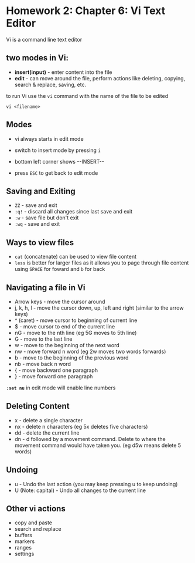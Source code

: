 # Homework 2: Chapter 6: Vi Text Editor

Vi is a command line text editor

## two modes in Vi:
- **insert(input)** - enter content into the file
- **edit** - can move around the file, perform actions like deleting, copying, search & replace, saving, etc.

to run Vi use the `vi` command with the name of the file to be edited

    vi <filename>

## Modes 

- vi always starts in edit mode

- switch to insert mode by pressing `i`

- bottom left corner shows --INSERT-- 

- press `ESC` to get back to edit mode

## Saving and Exiting

- `ZZ` - save and exit
- `:q!` - discard all changes since last save and exit
- `:w` - save file but don't exit
- `:wq` - save and exit

## Ways to view files

- `cat` (concatenate) can be used to view file content
- `less` is better for larger files as it allows you to page through file content using `SPACE` for foward and `b` for back


## Navigating a file in Vi

- Arrow keys - move the cursor around
- j, k, h, l - move the cursor down, up, left and right (similar to the arrow keys)
- ^ (caret) - move cursor to beginning of current line
- $ - move cursor to end of the current line
- nG - move to the nth line (eg 5G moves to 5th line)
- G - move to the last line
- w - move to the beginning of the next word
- nw - move forward n word (eg 2w moves two words forwards)
- b - move to the beginning of the previous word
- nb - move back n word
- { - move backward one paragraph
- } - move forward one paragraph

**`:set nu`** in edit mode will enable line numbers

## Deleting Content

- x - delete a single character
- nx - delete n characters (eg 5x deletes five characters)
- dd - delete the current line
- dn - d followed by a movement command. Delete to where the movement command would have taken you. (eg d5w means delete 5 words)


## Undoing

- u - Undo the last action (you may keep pressing u to keep undoing)
- U (Note: capital) - Undo all changes to the current line

## Other vi actions

- copy and paste
- search and replace
- buffers
- markers
- ranges
- settings